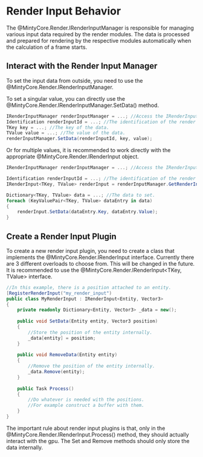 # Render Input Behavior

The @MintyCore.Render.IRenderInputManager is responsible for managing various input data required by the render modules.
The data is processed and prepared for rendering by the respective modules automatically when the calculation of a frame
starts.

## Interact with the Render Input Manager

To set the input data from outside, you need to use the @MintyCore.Render.IRenderInputManager.

To set a singular value, you can directly use the @MintyCore.Render.IRenderInputManager.SetData() method.

```csharp
IRenderInputManager renderInputManager = ...; //Access the IRenderInputManager through dependency injection.
Identification renderInputId = ...; //The identification of the render input plugin.
TKey key = ...; //The key of the data.
TValue value = ...; //The value of the data.
renderInputManager.SetData(renderInputId, key, value);
```

Or for multiple values, it is recommended to work directly with the appropriate @MintyCore.Render.IRenderInput object.

```csharp
IRenderInputManager renderInputManager = ...; //Access the IRenderInputManager through dependency injection.

Identification renderInputId = ...; //The identification of the render input plugin.
IRenderInput<TKey, TValue> renderInput = renderInputManager.GetRenderInput<TKey, TValue>(renderInputId);

Dictionary<TKey, TValue> data = ...; //The data to set.
foreach (KeyValuePair<TKey, TValue> dataEntry in data)
{
    renderInput.SetData(dataEntry.Key, dataEntry.Value);
}
```

## Create a Render Input Plugin

To create a new render input plugin, you need to create a class that implements the @MintyCore.Render.IRenderInput
interface.
Currently there are 3 different overloads to choose from. This will be changed in the future. It is recommended to use
the @MintyCore.Render.IRenderInput<TKey, TValue> interface.

```csharp
//In this example, there is a position attached to an entity.
[RegisterRenderInput("my_render_input")
public class MyRenderInput : IRenderInput<Entity, Vector3>
{
    private readonly Dictionary<Entity, Vector3> _data = new();
    
    public void SetData(Entity entity, Vector3 position)
    {
        //Store the position of the entity internally.
        _data[entity] = position;
    }
    
    public void RemoveData(Entity entity)
    {
        //Remove the position of the entity internally.
        _data.Remove(entity);
    }
    
    public Task Process()
    {
        //Do whatever is needed with the positions.
        //For example construct a buffer with them.
    }
}
```

The important rule about render input plugins is that, only in the @MintyCore.Render.IRenderInput.Process() method, they
should actually interact with the gpu. The Set and Remove methods should only store the data internally.